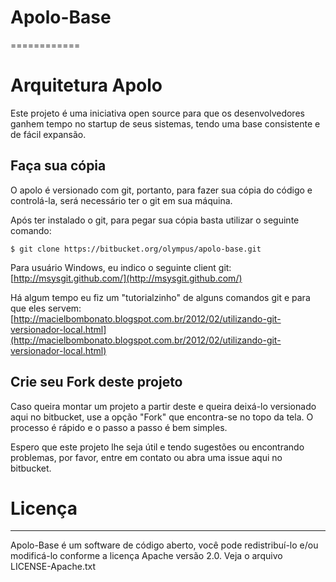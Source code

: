 # Apolo-Base
============

# Arquitetura Apolo

Este projeto é uma iniciativa open source para que os desenvolvedores ganhem tempo no startup de seus sistemas, tendo uma base consistente e de fácil expansão.

## Faça sua cópia

O apolo é versionado com git, portanto, para fazer sua cópia do código e controlá-la, será necessário ter o git em sua máquina.

Após ter instalado o git, para pegar sua cópia basta utilizar o seguinte comando:

```
$ git clone https://bitbucket.org/olympus/apolo-base.git
```

Para usuário Windows, eu indico o seguinte client git: [http://msysgit.github.com/](http://msysgit.github.com/)

Há algum tempo eu fiz um "tutorialzinho" de alguns comandos git e para que eles servem: [http://macielbombonato.blogspot.com.br/2012/02/utilizando-git-versionador-local.html](http://macielbombonato.blogspot.com.br/2012/02/utilizando-git-versionador-local.html)

## Crie seu Fork deste projeto

Caso queira montar um projeto a partir deste e queira deixá-lo versionado aqui no bitbucket, use a opção "Fork" que encontra-se no topo da tela. O processo é rápido e o passo a passo é bem simples.

Espero que este projeto lhe seja útil e tendo sugestões ou encontrando problemas, por favor, entre em contato ou abra uma issue aqui no bitbucket.

# Licença
---------

Apolo-Base é um software de código aberto, você pode redistribuí-lo e/ou
modificá-lo conforme a licença Apache versão 2.0. Veja o arquivo LICENSE-Apache.txt
